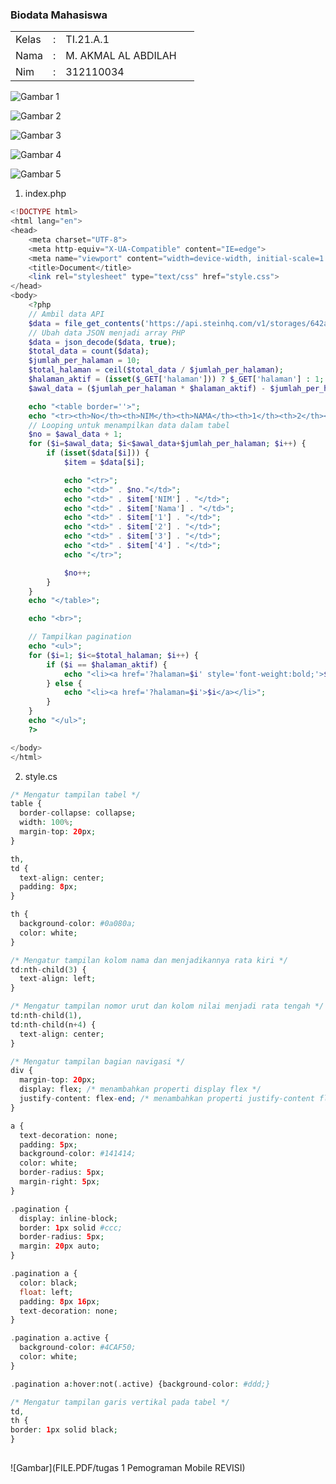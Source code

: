 <h3>Biodata Mahasiswa</h3>           
    <table>
        <p><tr>
               <td>Kelas</td>
               <td>:</td>
               <td>TI.21.A.1</td>
               <td>&nbsp;</td>
       </tr></p>
       <p><tr>
               <td>Nama</td>
               <td>:</td>
               <td>M. AKMAL AL ABDILAH</td>
               <td>&nbsp;</td>
       </tr></p>
       <p><tr>
               <td>Nim</td>
               <td>:</td>
               <td>312110034</td>
               <td>&nbsp;</td>
       </tr></p>
       </table>
       


![Gambar 1](screenshoot/1.JPG)

![Gambar 2](screenshoot/2.JPG)

![Gambar 3](screenshoot/3.JPG)

![Gambar 4](screenshoot/4.JPG)

![Gambar 5](screenshoot/5.JPG)


1. index.php
```php
<!DOCTYPE html>
<html lang="en">
<head>
    <meta charset="UTF-8">
    <meta http-equiv="X-UA-Compatible" content="IE=edge">
    <meta name="viewport" content="width=device-width, initial-scale=1.0">
    <title>Document</title>
    <link rel="stylesheet" type="text/css" href="style.css">
</head>
<body>
    <?php
    // Ambil data API
    $data = file_get_contents('https://api.steinhq.com/v1/storages/642a1ee5eced9b09e9c762e8/21a1');
    // Ubah data JSON menjadi array PHP
    $data = json_decode($data, true);
    $total_data = count($data);
    $jumlah_per_halaman = 10;
    $total_halaman = ceil($total_data / $jumlah_per_halaman);
    $halaman_aktif = (isset($_GET['halaman'])) ? $_GET['halaman'] : 1;
    $awal_data = ($jumlah_per_halaman * $halaman_aktif) - $jumlah_per_halaman;

    echo "<table border=''>";
    echo "<tr><th>No</th><th>NIM</th><th>NAMA</th><th>1</th><th>2</th><th>3</th><th>4</th></tr>";
    // Looping untuk menampilkan data dalam tabel
    $no = $awal_data + 1;
    for ($i=$awal_data; $i<$awal_data+$jumlah_per_halaman; $i++) {
        if (isset($data[$i])) {
            $item = $data[$i];

            echo "<tr>";
            echo "<td>" . $no."</td>";
            echo "<td>" . $item['NIM'] . "</td>";
            echo "<td>" . $item['Nama'] . "</td>";
            echo "<td>" . $item['1'] . "</td>";
            echo "<td>" . $item['2'] . "</td>";
            echo "<td>" . $item['3'] . "</td>";
            echo "<td>" . $item['4'] . "</td>";
            echo "</tr>";

            $no++;
        }
    }
    echo "</table>";

    echo "<br>";

    // Tampilkan pagination
    echo "<ul>";
    for ($i=1; $i<=$total_halaman; $i++) {
        if ($i == $halaman_aktif) {
            echo "<li><a href='?halaman=$i' style='font-weight:bold;'>$i</a></li>";
        } else {
            echo "<li><a href='?halaman=$i'>$i</a></li>";
        }
    }
    echo "</ul>";
    ?>

</body>
</html>

```

2. style.cs <p>

```php
/* Mengatur tampilan tabel */
table {
  border-collapse: collapse;
  width: 100%;
  margin-top: 20px;
}

th,
td {
  text-align: center;
  padding: 8px;
}

th {
  background-color: #0a080a;
  color: white;
}

/* Mengatur tampilan kolom nama dan menjadikannya rata kiri */
td:nth-child(3) {
  text-align: left;
}

/* Mengatur tampilan nomor urut dan kolom nilai menjadi rata tengah */
td:nth-child(1),
td:nth-child(n+4) {
  text-align: center;
}

/* Mengatur tampilan bagian navigasi */
div {
  margin-top: 20px;
  display: flex; /* menambahkan properti display flex */
  justify-content: flex-end; /* menambahkan properti justify-content flex-end */
}

a {
  text-decoration: none;
  padding: 5px;
  background-color: #141414;
  color: white;
  border-radius: 5px;
  margin-right: 5px;
}

.pagination {
  display: inline-block;
  border: 1px solid #ccc;
  border-radius: 5px;
  margin: 20px auto;
}

.pagination a {
  color: black;
  float: left;
  padding: 8px 16px;
  text-decoration: none;
}

.pagination a.active {
  background-color: #4CAF50;
  color: white;
}

.pagination a:hover:not(.active) {background-color: #ddd;}

/* Mengatur tampilan garis vertikal pada tabel */
td,
th {
border: 1px solid black;
}
  
```

![Gambar](FILE.PDF/tugas 1 Pemograman Mobile REVISI)